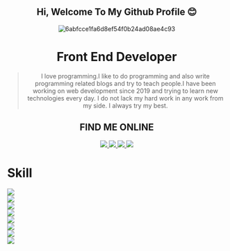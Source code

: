 <div align="center">
 <h2> Hi, Welcome To My Github Profile 😊</h2>
 
![6abfcce1fa6d8ef54f0b24ad08ae4c93](https://user-images.githubusercontent.com/67279274/97464270-e4283480-196a-11eb-958e-c56fe792d9cc.jpg)

<h1> Front End Developer </h1>

> I love programming.I like to do programming and also write programming related blogs and try to teach people.I have been working on web development since 2019 and trying to learn new technologies every day. I do not lack my hard work in any work from my side. I always try my best.

<h2 align="center" border-labelColor=gray"> FIND ME ONLINE </h2>

<p align="center">
  <a href="https://www.linkedin.com/in/ma-foyez">
    <img src="https://img.shields.io/badge/LinkedIn-blue?style=flat&logo=linkedin&labelColor=gray">
 </a>
  <a href="https://github.com/ma-foyez">
    <img src="https://img.shields.io/badge/Github-red?style=flat&logo=github&labelColor=gray">
  </a>
  <a href="https://twitter.com/MAFayez3">
    <img src="https://img.shields.io/badge/Twitter-danger?style=flat&logo=twitter&labelColor=gray">
  </a>
 
 <a href="https://github.com/ma-foyez/ma-foyez/files/5453731/Resume_of_Muhammad_Abul_Foyez.pdf">
    <img src="https://img.shields.io/badge/Resume-blue?style=flat&logo=R&labelColor=gray"">
  </a>
</p>
                                                                                          
  <h1 align="left"> Skill </h1>      
  
 <div align="left">
  <img src="https://img.shields.io/badge/react%20-%2320232a.svg?&style=for-the-badge&logo=react&logoColor=%2361DAFB"/> <br>
  <img src="https://img.shields.io/badge/express.js%20-%23404d59.svg?&style=for-the-badge"/><br>
  <img src="https://img.shields.io/badge/node.js%20-%2343853D.svg?&style=for-the-badge&logo=node.js&logoColor=white"/><br>
  <img src="https://img.shields.io/badge/redux%20-%23593d88.svg?&style=for-the-badge&logo=redux&logoColor=white"/><br>
  <img src="https://img.shields.io/badge/javascript%20-%23323330.svg?&style=for-the-badge&logo=javascript&logoColor=%23F7DF1E"/><br>
  <img src="https://img.shields.io/badge/material%20ui%20-%230081CB.svg?&style=for-the-badge&logo=material-ui&logoColor=white"/><br>
  <img src="https://img.shields.io/badge/bootstrap%20-%23563D7C.svg?&style=for-the-badge&logo=bootstrap&logoColor=white"/><br>
   <img src="https://img.shields.io/badge/php-%23777BB4.svg?&style=for-the-badge&logo=php&logoColor=white"/><br>
</div>
</div>
